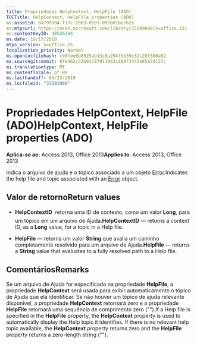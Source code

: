 ```yaml
---
title: Propriedades HelpContext, HelpFile (ADO)
TOCTitle: HelpContext, HelpFile properties (ADO)
ms:assetid: 8a79f994-f17c-2983-0593-095801be762e
ms:mtpsurl: https://msdn.microsoft.com/library/JJ249608(v=office.15)
ms:contentKeyID: 48546194
ms.date: 10/17/2018
mtps_version: v=office.15
localization_priority: Normal
ms.openlocfilehash: c90fee6b8525ab13c8a294f9b39c52c20f580a62
ms.sourcegitcommit: 8fe462c32b91c87911942c188f3445e85a54137c
ms.translationtype: MT
ms.contentlocale: pt-BR
ms.lasthandoff: 04/23/2019
ms.locfileid: "32291989"
---
```

# <a name="helpcontext-helpfile-properties-ado"></a><span data-ttu-id="137ab-102">Propriedades HelpContext, HelpFile (ADO)</span><span class="sxs-lookup"><span data-stu-id="137ab-102">HelpContext, HelpFile properties (ADO)</span></span>

<span data-ttu-id="137ab-103">**Aplica-se ao:** Access 2013, Office 2013</span><span class="sxs-lookup"><span data-stu-id="137ab-103">**Applies to**: Access 2013, Office 2013</span></span>

<span data-ttu-id="137ab-104">Indica o arquivo de ajuda e o tópico associado a um objeto [Error](error-object-ado.md).</span><span class="sxs-lookup"><span data-stu-id="137ab-104">Indicates the help file and topic associated with an [Error](error-object-ado.md) object.</span></span>

## <a name="return-values"></a><span data-ttu-id="137ab-105">Valor de retorno</span><span class="sxs-lookup"><span data-stu-id="137ab-105">Return values</span></span>

- <span data-ttu-id="137ab-106">**HelpContextID**  retorna uma ID de contexto, como um valor **Long**, para um tópico em um arquivo de Ajuda.</span><span class="sxs-lookup"><span data-stu-id="137ab-106">**HelpContextID** — returns a context ID, as a **Long** value, for a topic in a Help file.</span></span>

- <span data-ttu-id="137ab-107">**HelpFile**  — retorna um valor **String** que avalia um caminho completamente resolvido para um arquivo de Ajuda.</span><span class="sxs-lookup"><span data-stu-id="137ab-107">**HelpFile** — returns a **String** value that evaluates to a fully resolved path to a Help file.</span></span>

## <a name="remarks"></a><span data-ttu-id="137ab-108">Comentários</span><span class="sxs-lookup"><span data-stu-id="137ab-108">Remarks</span></span>

<span data-ttu-id="137ab-p101">Se um arquivo de Ajuda for especificado na propriedade **HelpFile**, a propriedade **HelpContext** será usada para exibir automaticamente o tópico de Ajuda que ela identificar. Se não houver um tópico de ajuda relevante disponível, a propriedade **HelpContext** retornará zero e a propriedade **HelpFile** retornará uma sequência de comprimento zero ("").</span><span class="sxs-lookup"><span data-stu-id="137ab-p101">If a Help file is specified in the **HelpFile** property, the **HelpContext** property is used to automatically display the Help topic it identifies. If there is no relevant help topic available, the **HelpContext** property returns zero and the **HelpFile** property returns a zero-length string ("").</span></span>


